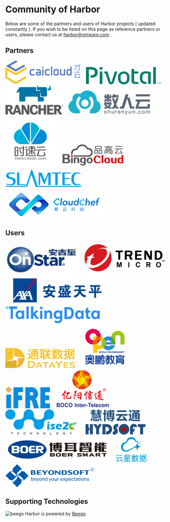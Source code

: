 # Community of Harbor

Below are some of the partners and users of Harbor projects ( updated constantly ). If you wish to be listed on this page as reference partners or users, please contact us at [harbor@vmware.com](mailto:harbor@vmware.com) . 

## Partners
<a href="https://www.caicloud.io" target="_blank" border="0"><img alt="CaiCloud" src="docs/img/caicloud.png"></a>&nbsp; &nbsp; 
<a href="https://pivotal.io/" target="_blank" border="0"><img alt="Pivotal" src="docs/img/pivotal.png"></a>&nbsp; &nbsp; 
<a href="https://rancher.com/" target="_blank" border="0"><img alt="Rancher" src="docs/img/rancher.png"></a>&nbsp; &nbsp; 
<a href="https://www.shurenyun.com/" target="_blank" border="0"><img alt="DataMan" src="docs/img/dataman.png"></a>&nbsp; &nbsp; 
<a href="https://www.tenxcloud.com/" target="_blank" border="0"><img alt="TenxCloud" src="docs/img/tenxcloud.png"></a>&nbsp; &nbsp; 
<a href="http://www.bingocc.com/" target="_blank" border="0"><img alt="BingoCloud" src="docs/img/bingocloud.png"></a>&nbsp; &nbsp; 
<a href="http://www.slamtec.com" target="_blank" border="0"><img alt="SlamTec" src="docs/img/slamtec.png"></a>&nbsp; &nbsp; 
<a href="http://www.cloudchef.io/" target="_blank" border="0"><img alt="CloudChef" src="docs/img/cloudchef.png"></a>&nbsp; &nbsp; 

## Users
<a href="https://www.onstar.com.cn" border="0" target="_blank"><img alt="OnStar" src="docs/img/onstar.png"></a>&nbsp; &nbsp; 
<a href="https://www.trendmicro.com" border="0" target="_blank"><img alt="trendmicro" src="docs/img/trendmicro.png"></a>&nbsp; &nbsp; 
<a href="https://www.axatp.com" border="0" target="_blank"><img alt="axatp" src="docs/img/axatp.png"></a>&nbsp; &nbsp; 
<a href="https://www.talkingdata.com" border="0" target="_blank"><img alt="talkingdata" src="docs/img/talkingdata.png"></a>&nbsp; &nbsp; 
<a href="https://www.datayes.com" border="0" target="_blank"><img alt="DataYes" src="docs/img/datayes.png"></a>&nbsp; &nbsp; 
<a href="http://www.open.com.cn" border="0" target="_blank"><img alt="OpenEdutainment" src="docs/img/openedutainment.png"></a>&nbsp; &nbsp; 
<a href="http://www.ifre.com.cn" border="0" target="_blank"><img alt="iFRE" src="docs/img/ifre.png"></a>&nbsp; &nbsp; 
<a href="http://www.boco.com.cn:8080/bocoit/" border="0" target="_blank"><img alt="BOCOIT" src="docs/img/bocoit.png"></a>&nbsp; &nbsp; 
<a href="http://www.wise2c.com/" border="0" target="_blank"><img alt="wise2c" src="docs/img/wise2c.png"></a>&nbsp; &nbsp; 
<a href="http://www.hydsoft.com/" border="0" target="_blank"><img alt="HYDSoft" src="docs/img/hydsoft.png"></a>&nbsp; &nbsp; 
<a href="http://www.boericasa.com/index.html" border="0" target="_blank"><img alt="BoerSmart" src="docs/img/boer.png"></a>&nbsp; &nbsp; 
<a href="http://www.cloud-star.com.cn/" border="0" target="_blank"><img alt="CloudStar" src="docs/img/cloudstar.png"></a>&nbsp; &nbsp; 
<a href="http://www.beyondsoft.com/" border="0" target="_blank"><img alt="BeyondSoft" src="docs/img/beyondsoft.png"></a>&nbsp; &nbsp; 

## Supporting Technologies
<img alt="beego" src="docs/img/beegoLogo.png"> Harbor is powered by <a href="http://beego.me/">Beego</a>.
